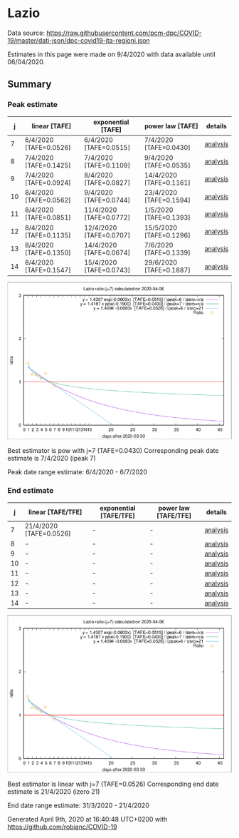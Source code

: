 # Lazio


Data source: https://raw.githubusercontent.com/pcm-dpc/COVID-19/master/dati-json/dpc-covid19-ita-regioni.json

Estimates in this page were made on 9/4/2020 with data available until 06/04/2020.


## Summary 

### Peak estimate 
|j|linear [TAFE]|exponential [TAFE]|power law [TAFE]|details|
|---|----|-----------|---------|-------|
|7|6/4/2020 [TAFE=0.0526]|6/4/2020 [TAFE=0.0515]|7/4/2020 [TAFE=0.0430]|[analysis](COVID-19_lazio_j7_2020-04-06.md)|
|8|7/4/2020 [TAFE=0.1425]|7/4/2020 [TAFE=0.1109]|9/4/2020 [TAFE=0.0535]|[analysis](COVID-19_lazio_j8_2020-04-06.md)|
|9|7/4/2020 [TAFE=0.0924]|8/4/2020 [TAFE=0.0827]|14/4/2020 [TAFE=0.1161]|[analysis](COVID-19_lazio_j9_2020-04-06.md)|
|10|8/4/2020 [TAFE=0.0562]|9/4/2020 [TAFE=0.0744]|23/4/2020 [TAFE=0.1594]|[analysis](COVID-19_lazio_j10_2020-04-06.md)|
|11|8/4/2020 [TAFE=0.0851]|11/4/2020 [TAFE=0.0772]|1/5/2020 [TAFE=0.1393]|[analysis](COVID-19_lazio_j11_2020-04-06.md)|
|12|8/4/2020 [TAFE=0.1135]|12/4/2020 [TAFE=0.0707]|15/5/2020 [TAFE=0.1296]|[analysis](COVID-19_lazio_j12_2020-04-06.md)|
|13|8/4/2020 [TAFE=0.1350]|14/4/2020 [TAFE=0.0674]|7/6/2020 [TAFE=0.1339]|[analysis](COVID-19_lazio_j13_2020-04-06.md)|
|14|8/4/2020 [TAFE=0.1547]|15/4/2020 [TAFE=0.0743]|29/6/2020 [TAFE=0.1887]|[analysis](COVID-19_lazio_j14_2020-04-06.md)|

![best peak estimate](COVID-19_lazio_j7_2020-04-06.png)

Best estimator is pow with j=7 (TAFE=0.0430)
Corresponding peak date estimate is 7/4/2020 (ipeak 7)


Peak date range estimate: 6/4/2020 - 6/7/2020

### End estimate 
|j|linear [TAFE/TFE]|exponential [TAFE/TFE]|power law [TAFE/TFE]|details|
|---|----|-----------|---------|-------|
|7|21/4/2020 [TAFE=0.0526]|-|-|[analysis](COVID-19_lazio_j7_2020-04-06.md)|
|8|-|-|-|[analysis](COVID-19_lazio_j8_2020-04-06.md)|
|9|-|-|-|[analysis](COVID-19_lazio_j9_2020-04-06.md)|
|10|-|-|-|[analysis](COVID-19_lazio_j10_2020-04-06.md)|
|11|-|-|-|[analysis](COVID-19_lazio_j11_2020-04-06.md)|
|12|-|-|-|[analysis](COVID-19_lazio_j12_2020-04-06.md)|
|13|-|-|-|[analysis](COVID-19_lazio_j13_2020-04-06.md)|
|14|-|-|-|[analysis](COVID-19_lazio_j14_2020-04-06.md)|

![best zero estimate](COVID-19_lazio_j7_2020-04-06.png)

Best estimator is linear with j=7 (TAFE=0.0526)
Corresponding end date estimate is 21/4/2020 (izero 21)


End date range estimate: 31/3/2020 - 21/4/2020

Generated April 9th, 2020 at 16:40:48 UTC+0200 with https://github.com/robianc/COVID-19
